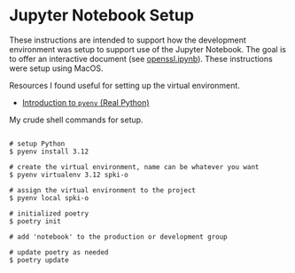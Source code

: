 # Jupyter Notebook Setup

These instructions are intended to support how the development environment was setup to support use of the Jupyter Notebook.  The goal is to offer an interactive document (see [openssl.ipynb](./openssl.ipynb)).  These instructions were setup using MacOS.


Resources I found useful for setting up the virtual environment.
* [Introduction to `pyenv` (Real Python)](https://realpython.com/intro-to-pyenv/)


My crude shell commands for setup.
```shell

# setup Python
$ pyenv install 3.12

# create the virtual environment, name can be whatever you want
$ pyenv virtualenv 3.12 spki-o

# assign the virtual environment to the project
$ pyenv local spki-o

# initialized poetry
$ poetry init

# add 'notebook' to the production or development group

# update poetry as needed
$ poetry update
```


